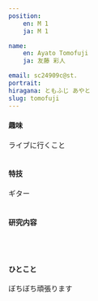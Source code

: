 ```yaml
---
position:
    en: M 1
    ja: M 1

name:
    en: Ayato Tomofuji
    ja: 友藤 彩人

email: sc24909c@st.
portrait: 
hiragana: ともふじ あやと
slug: tomofuji
---
```


#### 趣味
ライブに行くこと
<br><br>

#### 特技
ギター
<br><br>

#### 研究内容

<br><br>

#### ひとこと
ぼちぼち頑張ります
<br><br>
